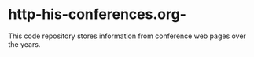 # http-his-conferences.org-
This code repository stores information from conference web pages over the years.

